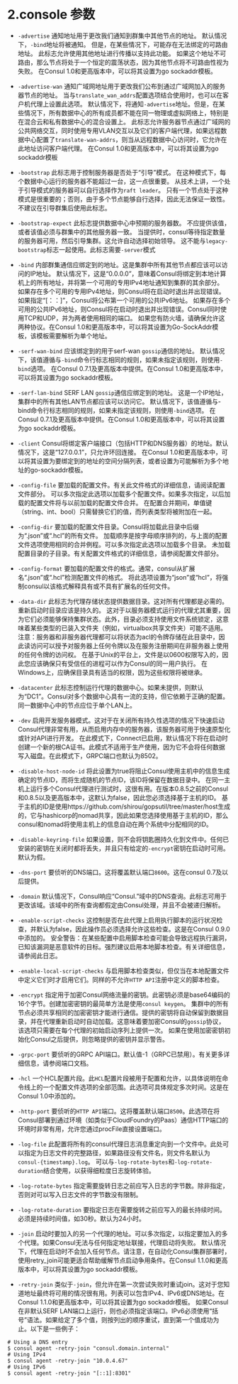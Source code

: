 
# 2.console 参数

* `-advertise` 通知地址用于更改我们通知到群集中其他节点的地址。
默认情况下，`-bind`地址将被通知。
但是，在某些情况下，可能存在无法绑定的可路由地址。
此标志允许使用其他地址进行传播以支持此功能。
如果这个地址不可路由，那么节点将处于一个恒定的震荡状态，因为其他节点将不可路由性视为失败。
在Consul 1.0和更高版本中，可以将其设置为go sockaddr模板。

* `-advertise-wan` 通知广域网地址用于更改我们公布到通过广域网加入的服务器节点的地址。
当与`translate_wan_addrs`配置选项结合使用时，也可以在客户机代理上设置此选项。
默认情况下，将通知`-advertise`地址。但是，在某些情况下，所有数据中心的所有成员都不能在同一物理或虚拟网络上，特别是在混合云和私有数据中心的混合设置上。
此标志允许服务器节点通过广域网的公共网络交互，同时使用专用VLAN交互以及它们的客户端代理，如果远程数据中心配置了`translate-wan-addrs`，则当从远程数据中心访问时，它允许在此地址访问客户端代理。
在Consul 1.0和更高版本中，可以将其设置为go sockaddr模板

* `-bootstrap` 此标志用于控制服务器是否处于“引导”模式。
在这种模式下，每个数据中心运行的服务器不能超过一台，这一点很重要。
从技术上讲，一个处于引导模式的服务器可以自行选择作为`raft leader`。
只有一个节点处于这种模式是很重要的；否则，由于多个节点能够自行选择，因此无法保证一致性。
不建议在引导群集后使用此标志。

* `-bootstrap-expect` 此标志提供数据中心中预期的服务器数。
不应提供该值，或者该值必须与群集中的其他服务器一致。
当提供时，consul等待指定数量的服务器可用，然后引导集群。这允许自动选择初始领导。
这不能与`legacy-bootstrap`标志一起使用。此标志需要`-server`模式

* `-bind` 内部群集通信应绑定到的地址。这是集群中所有其他节点都应该可以访问的IP地址。
默认情况下，这是“0.0.0.0”，意味着Consul将绑定到本地计算机上的所有地址，并将第一个可用的专用IPv4地址通知到集群的其余部分。
如果存在多个可用的专用IPv4地址，则Consul将在启动时退出并出现错误。如果指定“[：：]”，Consul将公布第一个可用的公共IPv6地址。
如果存在多个可用的公共IPv6地址，则Consul将在启动时退出并出现错误。Consul同时使用TCP和UDP，并为两者使用相同的端口。
如果您有防火墙，请确保允许这两种协议。在Consul 1.0和更高版本中，可以将其设置为Go-SockAddr模板，该模板需要解析为单个地址。

* `-serf-wan-bind` 应该绑定到的用于serf-wan `gossip`通信的地址。
默认情况下，该值遵循与`-bind`命令行标志相同的规则，如果未指定该规则，则使用`-bind`选项。
在Consul 0.7.1及更高版本中提供。在Consul 1.0和更高版本中，可以将其设置为go sockaddr模板。

* `-serf-lan-bind` SERF LAN `gossip`通信应绑定到的地址。
这是一个IP地址，集群中的所有其他LAN节点都应该可以访问它。
默认情况下，该值遵循与-bind命令行标志相同的规则，如果未指定该规则，则使用`-bind`选项。
在Consul 0.7.1及更高版本中提供。在Consul 1.0和更高版本中，可以将其设置为go sockaddr模板。

* `-client` Consul将绑定客户端接口（包括HTTP和DNS服务器）的地址。默认情况下，这是“127.0.0.1”，只允许环回连接。
在Consul 1.0和更高版本中，可以将其设置为要绑定到的地址的空间分隔列表，或者设置为可能解析为多个地址的go-sockaddr模板。

* `-config-file` 要加载的配置文件。有关此文件格式的详细信息，请阅读配置文件部分。
可以多次指定此选项以加载多个配置文件。如果多次指定，以后加载的配置文件将与以前加载的配置文件合并。
在配置合并期间，单值键（string、int、bool）只需替换它们的值，而列表类型将被附加在一起。

* `-config-dir` 要加载的配置文件目录。Consul将加载此目录中后缀为“.json”或“.hcl”的所有文件。
加载顺序是按字母顺序排列的，与上面的配置文件选项使用相同的合并例程。可以多次指定此选项以加载多个目录。
未加载配置目录的子目录。有关配置文件格式的详细信息，请参阅配置文件部分。

* `-config-format` 要加载的配置文件的格式。通常，consul从扩展名“.json”或“.hcl”检测配置文件的格式。
将此选项设置为“json”或“hcl”，将强制consul以该格式解释具有或不具有扩展名的任何文件。

* `-data-dir` 此标志为代理存储状态提供数据目录。这对所有代理都是必需的。重新启动时目录应该是持久的。
这对于以服务器模式运行的代理尤其重要，因为它们必须能够保持集群状态。此外，目录必须支持使用文件系统锁定，这意味着某些类型的已装入文件夹（例如，virtualbox共享文件夹）可能不适用。
注意：服务器和非服务器代理都可以将状态为acl的令牌存储在此目录中，因此读访问可以授予对服务器上任何令牌以及在服务注册期间在非服务器上使用的任何令牌的访问权。
在基于Unix的平台上，文件是以0600权限写入的，因此您应该确保只有受信任的进程可以作为Consul的同一用户执行。
在Windows上，应确保目录具有适当的权限，因为这些权限将被继承。

* `-datacenter` 此标志控制运行代理的数据中心。如果未提供，则默认为“DC1”。Consul对多个数据中心具有一流的支持，但它依赖于正确的配置。同一数据中心中的节点应位于单个LAN上。

* `-dev` 启用开发服务器模式。这对于在关闭所有持久性选项的情况下快速启动Consul代理非常有用，从而启用内存中的服务器，该服务器可用于快速原型化或针对API进行开发。
在此模式下，Connect已启用，默认情况下将在启动时创建一个新的根CA证书。此模式不适用于生产使用，因为它不会将任何数据写入磁盘。在此模式下，GRPC端口也默认为8502。

* `-disable-host-node-id` 将此设置为true将阻止Consul使用主机中的信息生成确定的节点ID，而将生成随机的节点ID，该ID将保留在数据目录中。
在同一主机上运行多个Consul代理进行测试时，这很有用。在版本0.8.5之前的Consul和0.8.5以及更高版本中，这默认为false，因此您必须选择基于主机的ID。
基于主机的ID是使用https://github.com/shirou/gopsutil/tree/master/host生成的，它与hashicorp的nomad共享，因此如果您选择使用基于主机的ID，那么consul和nomad将使用主机上的信息自动在两个系统中分配相同的ID。

* `-disable-keyring-file` 如果设置，则不会将钥匙圈持久化到文件中。任何已安装的密钥在关闭时都将丢失，并且只有给定的`-encrypt`密钥在启动时可用。默认为假。

* `-dns-port` 要侦听的DNS端口。这将覆盖默认端口`8600`。这在consul 0.7及以后提供。

* `-domain` 默认情况下，Consul响应“Consul.”域中的DNS查询。此标志可用于更改该域。该域中的所有查询都假定由Consul处理，并且不会被递归解析。

* `-enable-script-checks` 这控制是否在此代理上启用执行脚本的运行状况检查，并默认为false，因此操作员必须选择允许这些检查。这是在Consul 0.9.0中添加的。
安全警告：在某些配置中启用脚本检查可能会导致远程执行漏洞，已知该漏洞是恶意软件的目标。强烈建议启用本地脚本检查。有关详细信息，请参阅此日志。  

* `-enable-local-script-checks` 与启用脚本检查类似，但仅当在本地配置文件中定义它们时才启用它们。同样的不允许`HTTP API`注册中定义的脚本检查。

* `-encrypt` 指定用于加密Consul网络流量的密钥。此密钥必须是base64编码的16个字节。创建加密密钥的最简单方法是使用`consul keygen`。
集群中的所有节点必须共享相同的加密密钥才能进行通信。提供的密钥将自动保留到数据目录，并在代理重新启动时自动加载。这意味着要加密Consul的`gossip`协议，该选项只需要在每个代理的初始启动序列上提供一次。
如果在使用加密密钥初始化Consul之后提供，则忽略提供的密钥并显示警告。

* `-grpc-port` 要侦听的GRPC API端口。默认值-1（GRPC已禁用）。有关更多详细信息，请参阅端口文档。

* `-hcl` 一个HCL配置片段。此`HCL`配置片段被用于配置和允许，以具体说明在命令线上的一个配置文件选项的全部范围。此选项可具体规定多次时间。这是在Consul 1.0中添加的。

* `-http-port` 要侦听的`HTTP API`端口。这将覆盖默认端口`8500`。此选项在将Consul部署到通过环境（如类似于CloudFoundry的Paas）通信HTTP端口的环境时非常有用，允许您通过procFile直接设置端口。

* `-log-file` 此配置将所有的consul代理日志消息重定向到一个文件中。此处可以指定为日志文件的完整路径，如果路径没有文件名，则文件名默认为`consul-{timestamp}.log`。
可以与`-log-rotate-bytes`和`-log-rotate-duration`结合使用，以获得细粒度日志旋转体验。

* `-log-rotate-bytes` 指定需要旋转日志之前应写入日志的字节数。除非指定，否则对可以写入日志文件的字节数没有限制。

* `-log-rotate-duration` 要指定日志在需要旋转之前应写入的最长持续时间。必须是持续时间值，如30秒。默认为24小时。

* `-join` 启动时要加入的另一个代理的地址。可以多次指定，以指定要加入的多个代理。如果Consul无法与任何指定地址联接，代理启动将失败。
默认情况下，代理在启动时不会加入任何节点。请注意，在自动化Consul集群部署时，使用retry_join可能更适合帮助缓解节点启动争用条件。在Consul 1.1.0和更高版本中，可以将其设置为go sockaddr模板。

* `-retry-join` 类似于`-join`，但允许在第一次尝试失败时重试join。这对于您知道地址最终将可用的情况很有用。列表可以包含IPv4、IPv6或DNS地址。在Consul 1.1.0和更高版本中，可以将其设置为go sockaddr模板。
如果Consul在非默认SERF LAN端口上运行，则也必须指定该端口。IPv6必须使用“括号”语法。如果给定了多个值，则按列出的顺序重试，直到第一个值成功为止。以下是一些例子：

```shell
# Using a DNS entry
$ consul agent -retry-join "consul.domain.internal"
# Using IPv4
$ consul agent -retry-join "10.0.4.67"
# Using IPv6
$ consul agent -retry-join "[::1]:8301"
```
